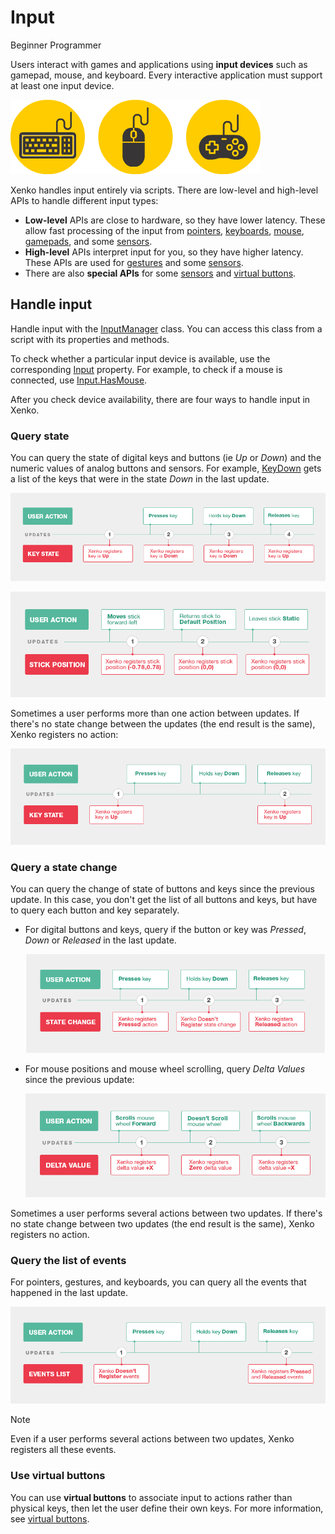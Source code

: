 # Input

<span class="label label-doc-level">Beginner</span>
<span class="label label-doc-audience">Programmer</span>

Users interact with games and applications using **input devices** such as gamepad, mouse, and keyboard. Every interactive application must support at least one input device.

![Input devices](media/input-device-icons.png)

Xenko handles input entirely via scripts. There are low-level and high-level APIs to handle different input types:

* **Low-level** APIs are close to hardware, so they have lower latency. These allow fast processing of the input from [pointers](pointers.md), [keyboards](keyboards.md), [mouse](mouse.md), [gamepads](gamepads.md), and some [sensors](sensors.md).
* **High-level** APIs interpret input for you, so they have higher latency. These APIs are used for [gestures](gestures.md) and some [sensors](sensors.md).
* There are also **special APIs** for some [sensors](sensors.md) and [virtual buttons](virtual-buttons.md).

## Handle input
Handle input with the [InputManager](xref:SiliconStudio.Xenko.Input.InputManager) class. You can access this class from a script with its properties and methods.

To check whether a particular input device is available, use the corresponding [Input](xref:SiliconStudio.Xenko.Input.InputManager) property. For example, to check if a mouse is connected, use [Input.HasMouse](xref:SiliconStudio.Xenko.Input.InputManager.HasMouse).

After you check device availability, there are four ways to handle input in Xenko.

### Query state
You can query the state of digital keys and buttons (ie _Up_ or _Down_) and the numeric values of analog buttons and sensors. For example, [KeyDown](xref:SiliconStudio.Xenko.Input.InputManager.KeyDown) gets a list of the keys that were in the state _Down_ in the last update.

![Query key and button states](media/index-state-one-action-between-updates.png)

![Analog stick positions](media/index-state-analog-stick-position.png)

Sometimes a user performs more than one action between updates. If there's no state change between the updates (the end result is the same), Xenko registers no action:

![Several actions between updates](media/index-state-several-actions-between-updates.png)

### Query a state change
You can query the change of state of buttons and keys since the previous update.
In this case, you don't get the list of all buttons and keys, but have to query each button and key separately.

* For digital buttons and keys, query if the button or key was _Pressed_, _Down_ or _Released_ in the last update.

    ![Query key state change](media/index-state-change-one-action-between-updates.png)

* For mouse positions and mouse wheel scrolling, query _Delta Values_ since the previous update:

    ![Mouse wheel delta](media/index-state-change-mouse-wheel-scroll.png)

Sometimes a user performs several actions between two updates. If there's no state change between two updates (the end result is the same), Xenko registers no action.

### Query the list of events
For pointers, gestures, and keyboards, you can query all the events that happened in the last update.

![Several actions between updates](media/index-events-list-several-actions-between-updates.png)

> [!Note] 
> Even if a user performs several actions between two updates, Xenko registers all these events.

### Use virtual buttons
You can use **virtual buttons** to associate input to actions rather than physical keys, then let the user define their own keys. For more information, see [virtual buttons](virtual-buttons.md).
